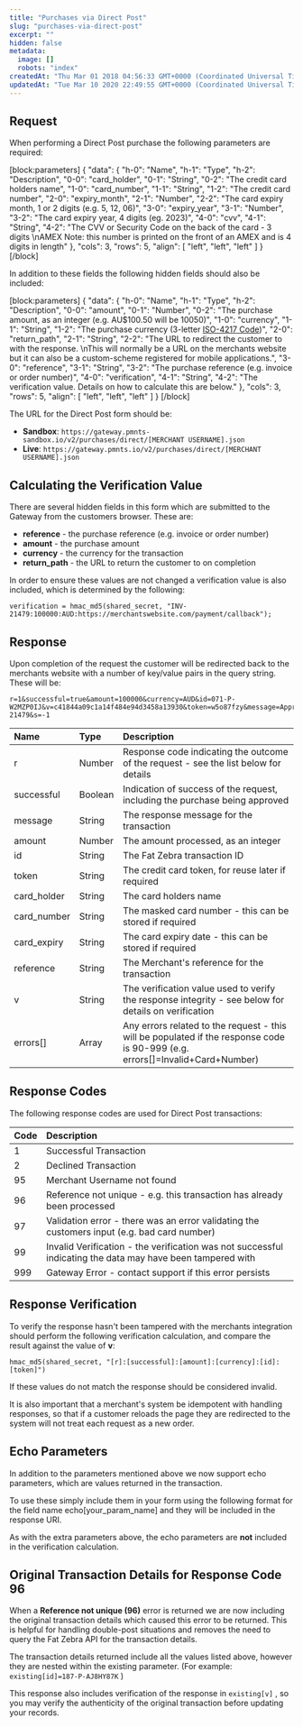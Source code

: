 ```yaml
---
title: "Purchases via Direct Post"
slug: "purchases-via-direct-post"
excerpt: ""
hidden: false
metadata: 
  image: []
  robots: "index"
createdAt: "Thu Mar 01 2018 04:56:33 GMT+0000 (Coordinated Universal Time)"
updatedAt: "Tue Mar 10 2020 22:49:55 GMT+0000 (Coordinated Universal Time)"
---
```

## Request

When performing a Direct Post purchase the following parameters are required:

[block:parameters]
{
  "data": {
    "h-0": "Name",
    "h-1": "Type",
    "h-2": "Description",
    "0-0": "card_holder",
    "0-1": "String",
    "0-2": "The credit card holders name",
    "1-0": "card_number",
    "1-1": "String",
    "1-2": "The credit card number",
    "2-0": "expiry_month",
    "2-1": "Number",
    "2-2": "The card expiry month, 1 or 2 digits (e.g. 5, 12, 06)",
    "3-0": "expiry_year",
    "3-1": "Number",
    "3-2": "The card expiry year, 4 digits (eg. 2023)",
    "4-0": "cvv",
    "4-1": "String",
    "4-2": "The CVV or Security Code on the back of the card - 3 digits  \nAMEX Note: this number is printed on the front of an AMEX and is 4 digits in length"
  },
  "cols": 3,
  "rows": 5,
  "align": [
    "left",
    "left",
    "left"
  ]
}
[/block]


In addition to these fields the following hidden fields should also be included:

[block:parameters]
{
  "data": {
    "h-0": "Name",
    "h-1": "Type",
    "h-2": "Description",
    "0-0": "amount",
    "0-1": "Number",
    "0-2": "The purchase amount, as an integer (e.g. AU$100.50 will be 10050)",
    "1-0": "currency",
    "1-1": "String",
    "1-2": "The purchase currency (3-letter [ISO-4217 Code](http://en.wikipedia.org/wiki/ISO_4217))",
    "2-0": "return_path",
    "2-1": "String",
    "2-2": "The URL to redirect the customer to with the response.  \nThis will normally be a URL on the merchants website but it can also be a custom-scheme registered for mobile applications.",
    "3-0": "reference",
    "3-1": "String",
    "3-2": "The purchase reference (e.g. invoice or order number)",
    "4-0": "verification",
    "4-1": "String",
    "4-2": "The verification value. Details on how to calculate this are below."
  },
  "cols": 3,
  "rows": 5,
  "align": [
    "left",
    "left",
    "left"
  ]
}
[/block]


The URL for the Direct Post form should be: 

- **Sandbox**: `https://gateway.pmnts-sandbox.io/v2/purchases/direct/[MERCHANT USERNAME].json`
- **Live**: `https://gateway.pmnts.io/v2/purchases/direct/[MERCHANT USERNAME].json`

## Calculating the Verification Value

There are several hidden fields in this form which are submitted to the Gateway from the customers browser. These are:

- **reference** - the purchase reference (e.g. invoice or order number)
- **amount** - the purchase amount
- **currency** - the currency for the transaction
- **return_path** - the URL to return the customer to on completion 

In order to ensure these values are not changed a verification value is also included, which is determined by the following:

```text
verification = hmac_md5(shared_secret, "INV-21479:100000:AUD:https://merchantswebsite.com/payment/callback");
```

## Response

Upon completion of the request the customer will be redirected back to the merchants website with a number of key/value pairs in the query string. These will be:

```text
r=1&successful=true&amount=100000&currency=AUD&id=071-P-W2MZP0IJ&v=c41844a09c1a14f484e94d3458a13930&token=w5o87fzy&message=Approved&card_holder=Jim+Citizen&card_number=512345XXXXXX2346&card_expiry=03%2F2018&reference=INV-21479&s=-1
```

| Name        | Type          | Description                                                                                                                    |
| :---------- | :------------ | :----------------------------------------------------------------------------------------------------------------------------- |
| r           | Number        | Response code indicating the outcome of the request - see the list below for details                                           |
| successful  | Boolean       | Indication of success of the request, including the purchase being approved                                                    |
| message     | String        | The response message for the transaction                                                                                       |
| amount      | Number        | The amount processed, as an integer                                                                                            |
| id          | String        | The Fat Zebra transaction ID                                                                                                   |
| token       | String        | The credit card token, for reuse later if required                                                                             |
| card_holder | String        | The card holders name                                                                                                          |
| card_number | String        | The masked card number - this can be stored if required                                                                        |
| card_expiry | String        | The card expiry date - this can be stored if required                                                                          |
| reference   | String        | The Merchant's reference for the transaction                                                                                   |
| v           | String        | The verification value used to verify the response integrity - see below for details on verification                           |
| errors\[]   | Array<String> | Any errors related to the request - this will be populated if the response code is 90-999 (e.g. errors\[]=Invalid+Card+Number) |

## Response Codes

The following response codes are used for Direct Post transactions:

| Code | Description                                                                                                |
| :--- | :--------------------------------------------------------------------------------------------------------- |
| 1    | Successful Transaction                                                                                     |
| 2    | Declined Transaction                                                                                       |
| 95   | Merchant Username not found                                                                                |
| 96   | Reference not unique - e.g. this transaction has already been processed                                    |
| 97   | Validation error - there was an error validating the customers input (e.g. bad card number)                |
| 99   | Invalid Verification - the verification was not successful indicating the data may have been tampered with |
| 999  | Gateway Error - contact support if this error persists                                                     |

## Response Verification

To verify the response hasn't been tampered with the merchants integration should perform the following verification calculation, and compare the result against the value of **v**:

```
hmac_md5(shared_secret, "[r]:[successful]:[amount]:[currency]:[id]:[token]")
```

If these values do not match the response should be considered invalid. 

It is also important that a merchant's system be idempotent with handling responses, so that if a customer reloads the page they are redirected to the system will not treat each request as a new order.

## Echo Parameters

In addition to the parameters mentioned above we now support echo parameters, which are values returned in the transaction.

To use these simply include them in your form using the following format for the field name echo[your_param_name] and they will be included in the response URI.

As with the extra parameters above, the echo parameters are **not** included in the verification calculation.

## Original Transaction Details for Response Code 96

When a **Reference not unique (96)** error is returned we are now including the original transaction details which caused this error to be returned. This is helpful for handling double-post situations and removes the need to query the Fat Zebra API for the transaction details.

The transaction details returned include all the values listed above, however they are nested within the existing parameter. (For example: `existing[id]=187-P-AJ8HY87K` )

This response also includes verification of the response in `existing[v]` , so you may verify the authenticity of the original transaction before updating your records.
